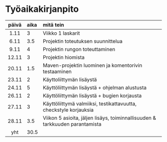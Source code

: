 
# Työaikakirjanpito

| päivä | aika | mitä tein  |
| :----:|:-----| :-----|
| 1.11  | 3    | Viikko 1 laskarit |
| 6.11  | 3.5  | Projektin toteutuksen suunnittelua |
| 9.11  | 4    | Projektin rungon toteuttaminen | 
| 12.11 | 3    | Projektin hiomista | 
| 20.11 | 1.5  | Maven-projektin luominen ja komentorivin testaaminen| 
| 23.11 | 2    | Käyttoliittymän lisäystä |
| 24.11 | 5    | Käyttöliittymän lisäystä + ohjelman alustusta | 
| 26.11 | 2    | Käyttöliittymän lisäystä + bugien korjausta | 
| 27.11 | 3    | Käyttöliittymä valmiiksi, testikattavuutta, checkstyle korjauksia | 
| 28.11 | 3.5  | Viikon 5 asioita, jäljen lisäys, toiminnallisuuden & tarkkuuden parantamista |
| yht   | 30.5   | | 
